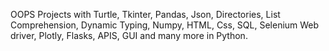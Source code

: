 OOPS Projects with Turtle, Tkinter, Pandas, Json, Directories, List Comprehension, Dynamic Typing, Numpy, HTML, Css, SQL, Selenium Web driver, Plotly, Flasks, APIS, GUI and many more in Python.
